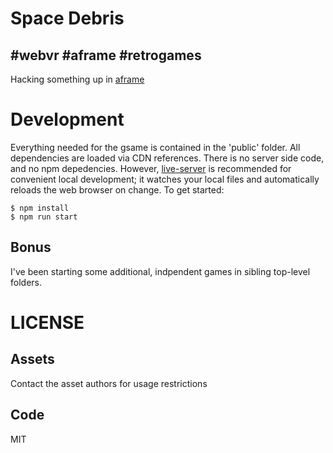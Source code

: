 # Space Debris
## #webvr #aframe #retrogames

Hacking something up in [aframe](https://aframe.io)

# Development

Everything needed for the gsame is contained in the 'public' folder.  All dependencies are loaded via CDN references.  There is no server side code, and
no npm depedencies.  However, [live-server](http://tapiov.net/live-server/) is
recommended for convenient local development; it watches your local files and
automatically reloads the web browser on change.  To get started:

    $ npm install
    $ npm run start

## Bonus

I've been starting some additional, indpendent games in sibling top-level folders.

# LICENSE

## Assets

Contact the asset authors for usage restrictions

## Code

MIT